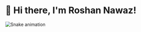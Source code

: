 # 👋 Hi there, I'm Roshan Nawaz!

![Snake animation](https://github.com/roshannawaz/snk/blob/output/github-contribution-grid-snake.svg)
